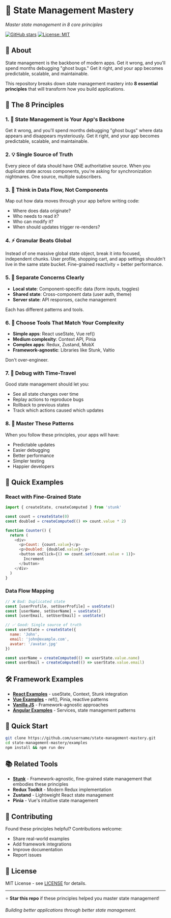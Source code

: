 # 🧠 State Management Mastery

*Master state management in 8 core principles*

[![GitHub stars](https://img.shields.io/github/stars/username/state-management-mastery?style=social)](https://github.com/I-am-abdulazeez/state-management-mastery)
[![License: MIT](https://img.shields.io/badge/License-MIT-yellow.svg)](https://opensource.org/licenses/MIT)

## 📖 About

State management is the backbone of modern apps. Get it wrong, and you'll spend months debugging "ghost bugs." Get it right, and your app becomes predictable, scalable, and maintainable.

This repository breaks down state management mastery into **8 essential principles** that will transform how you build applications.

## 🎯 The 8 Principles

### 1. 🧠 **State Management is Your App's Backbone**
Get it wrong, and you'll spend months debugging "ghost bugs" where data appears and disappears mysteriously. Get it right, and your app becomes predictable, scalable, and maintainable.

### 2. 💡 **Single Source of Truth**
Every piece of data should have ONE authoritative source. When you duplicate state across components, you're asking for synchronization nightmares. One source, multiple subscribers.

### 3. 🔄 **Think in Data Flow, Not Components**
Map out how data moves through your app before writing code:
- Where does data originate?
- Who needs to read it? 
- Who can modify it?
- When should updates trigger re-renders?

### 4. ⚡ **Granular Beats Global**
Instead of one massive global state object, break it into focused, independent chunks. User profile, shopping cart, and app settings shouldn't live in the same state bucket. Fine-grained reactivity = better performance.

### 5. 🎯 **Separate Concerns Clearly**
- **Local state**: Component-specific data (form inputs, toggles)
- **Shared state**: Cross-component data (user auth, theme)
- **Server state**: API responses, cache management

Each has different patterns and tools.

### 6. 🚀 **Choose Tools That Match Your Complexity**
- **Simple apps**: React useState, Vue ref()
- **Medium complexity**: Context API, Pinia
- **Complex apps**: Redux, Zustand, MobX
- **Framework-agnostic**: Libraries like Stunk, Valtio

Don't over-engineer.

### 7. 🐛 **Debug with Time-Travel**
Good state management should let you:
- See all state changes over time
- Replay actions to reproduce bugs
- Rollback to previous states
- Track which actions caused which updates

### 8. 🎉 **Master These Patterns**
When you follow these principles, your apps will have:
- Predictable updates
- Easier debugging
- Better performance
- Simpler testing
- Happier developers

## 🔧 Quick Examples

### React with Fine-Grained State
```javascript
import { createState, createComputed } from 'stunk'

const count = createState(0)
const doubled = createComputed(() => count.value * 2)

function Counter() {
  return (
    <div>
      <p>Count: {count.value}</p>
      <p>Doubled: {doubled.value}</p>
      <button onClick={() => count.set(count.value + 1)}>
        Increment
      </button>
    </div>
  )
}
```

### Data Flow Mapping
```javascript
// ❌ Bad: Duplicated state
const [userProfile, setUserProfile] = useState()
const [userName, setUserName] = useState()
const [userEmail, setUserEmail] = useState()

// ✅ Good: Single source of truth
const userState = createState({
  name: 'John',
  email: 'john@example.com',
  avatar: '/avatar.jpg'
})

const userName = createComputed(() => userState.value.name)
const userEmail = createComputed(() => userState.value.email)
```

## 🛠️ Framework Examples

- **[React Examples](./examples/react)** - useState, Context, Stunk integration
- **[Vue Examples](./examples/vue)** - ref(), Pinia, reactive patterns
- **[Vanilla JS](./examples/vanilla)** - Framework-agnostic approaches
- **[Angular Examples](./examples/angular)** - Services, state management patterns

## 🚀 Quick Start

```bash
git clone https://github.com/username/state-management-mastery.git
cd state-management-mastery/examples
npm install && npm run dev
```

## 📚 Related Tools

- **[Stunk](https://github.com/I-am-abdulazeez/stunk)** - Framework-agnostic, fine-grained state management that embodies these principles
- **Redux Toolkit** - Modern Redux implementation
- **Zustand** - Lightweight React state management
- **Pinia** - Vue's intuitive state management

## 🤝 Contributing

Found these principles helpful? Contributions welcome:
- Share real-world examples
- Add framework integrations
- Improve documentation
- Report issues

## 📄 License

MIT License - see [LICENSE](./LICENSE) for details.

---

⭐ **Star this repo** if these principles helped you master state management!

*Building better applications through better state management.*
